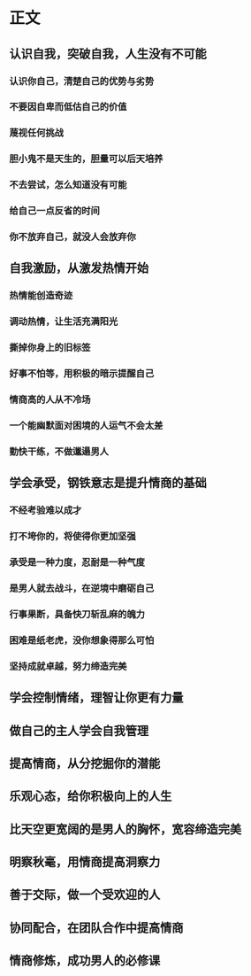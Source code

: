# 正文
## 认识自我，突破自我，人生没有不可能
### 认识你自己，清楚自己的优势与劣势
### 不要因自卑而低估自己的价值
### 蔑视任何挑战
### 胆小鬼不是天生的，胆量可以后天培养
### 不去尝试，怎么知道没有可能 
### 给自己一点反省的时间
### 你不放弃自己，就没人会放弃你

## 自我激励，从激发热情开始
### 热情能创造奇迹
### 调动热情，让生活充满阳光
### 撕掉你身上的旧标签
### 好事不怕等，用积极的暗示提醒自己
### 情商高的人从不冷场
### 一个能幽默面对困境的人运气不会太差
### 勤快干练，不做邋遢男人 

## 学会承受，钢铁意志是提升情商的基础
### 不经考验难以成才
### 打不垮你的，将使得你更加坚强
### 承受是一种力度，忍耐是一种气度
### 是男人就去战斗，在逆境中磨砺自己
### 行事果断，具备快刀斩乱麻的魄力
### 困难是纸老虎，没你想象得那么可怕
### 坚持成就卓越，努力缔造完美

## 学会控制情绪，理智让你更有力量
### 
### 
### 
### 
### 
### 
### 
### 

## 做自己的主人学会自我管理
### 
### 
### 
### 
### 
### 
### 
### 

## 提高情商，从分挖掘你的潜能
### 
### 
### 
### 
### 
### 
### 
### 

## 乐观心态，给你积极向上的人生
### 
### 
### 
### 
### 
### 
### 
### 

## 比天空更宽阔的是男人的胸怀，宽容缔造完美
### 
### 
### 
### 
### 
### 
### 
### 

## 明察秋毫，用情商提高洞察力
### 
### 
### 
### 
### 
### 
### 
### 

## 善于交际，做一个受欢迎的人
### 
### 
### 
### 
### 
### 
### 
### 

## 协同配合，在团队合作中提高情商
### 
### 
### 
### 
### 
### 
### 
### 

## 情商修炼，成功男人的必修课
### 
### 
### 
### 
### 
### 
### 
### 
